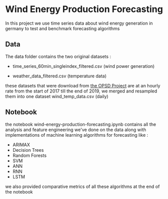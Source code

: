 # Wind Energy Production Forecasting

In this project we use time series data about wind energy generation in germany to test and benchmark forecasting algorithms

## Data
The data folder contains the two original datasets :

* time\_series\_60min\_singleindex\_filtered.csv (wind power generation) 

* weather\_data\_filtered.csv (temperature data) 


these datasets that were download from [the OPSD Project](https://open-power-system-data.org/) are at an hourly rate from the start of 2017 till the end of 2019, we merged and resampled them into one dataset wind\_temp\_data.csv (daily)

## Notebook

the notebook wind-energy-production-forecasting.ipynb contains all the analysis and feature engineering we've done on the data
along with implementations of machine learning algorithms for forecasting like :

* ARIMAX
* Decision Trees
* Random Forests
* SVM
* ANN
* RNN
* LSTM

we also provided comparative metrics of all these algorithms at the end of the notebook
